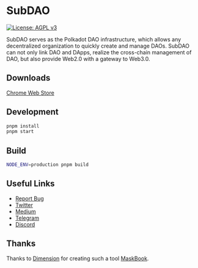 # SubDAO

[![License: AGPL v3](https://img.shields.io/badge/License-AGPL%20v3-blue.svg)](https://www.gnu.org/licenses/agpl-3.0)

SubDAO serves as the Polkadot DAO infrastructure, which allows any decentralized organization to quickly create and manage DAOs. SubDAO can not only link DAO and DApps, realize the cross-chain management of DAO, but also provide Web2.0 with a gateway to Web3.0.

## Downloads

[Chrome Web Store](https://chrome.google.com/webstore/detail/subdao/mdjleeiifigofkgmmandpmfejhpaaaee)

## Development

```bash
pnpm install
pnpm start
```

## Build

```bash
NODE_ENV=production pnpm build
```

## Useful Links

- [Report Bug](https://github.com/SubDAO-Network/subdao-extension/issues)
- [Twitter](https://twitter.com/subdao_network)
- [Medium](https://medium.com/@subdao)
- [Telegram](https://t.me/subdao)
- [Discord](https://discord.com/invite/Z8jtYqWbbN)


## Thanks

Thanks to [Dimension](https://github.com/dimension/) for creating such a tool [MaskBook](https://github.com/DimensionDev/Maskbook).
